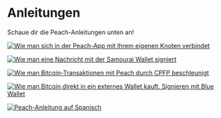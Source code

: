 # Anleitungen

Schaue dir die Peach-Anleitungen unten an!

[![Wie man sich in der Peach-App mit Ihrem eigenen Knoten verbindet](https://img.youtube.com/vi/xtvq2i3mIYg/0.jpg)](https://www.youtube.com/watch?v=xtvq2i3mIYg)

[![Wie man eine Nachricht mit der Samourai Wallet signiert](https://img.youtube.com/vi/xgewSfhLgtY/0.jpg)](https://www.youtube.com/watch?v=xgewSfhLgtY)

[![Wie man Bitcoin-Transaktionen mit Peach durch CPFP beschleunigt](https://img.youtube.com/vi/24OtQkL0CxU/0.jpg)](https://www.youtube.com/watch?v=24OtQkL0CxU)

[![Wie man Bitcoin direkt in ein externes Wallet kauft. Signieren mit Blue Wallet](https://img.youtube.com/vi/d3STuVfFWfQ/0.jpg)](https://www.youtube.com/watch?v=d3STuVfFWfQ)

[![Peach-Anleitung auf Spanisch](https://img.youtube.com/vi/sVwSzTVIe6s/0.jpg)](https://www.youtube.com/watch?v=sVwSzTVIe6s)
